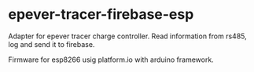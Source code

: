 # epever-tracer-firebase-esp

Adapter for epever tracer charge controller. Read information from rs485, log and send it to firebase.

Firmware for esp8266 usig platform.io with arduino framework.
